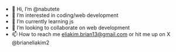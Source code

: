 - 👋 Hi, I’m @nabutete
- 👀 I’m interested in coding/web development
- 🌱 I’m currently learning js
- 💞️ I’m looking to collaborate on web development
- 📫 How to reach me eliakim.brian13@gmail.com or hit me up on X @brianeliakim2

<!---
nabutete/nabutete is a ✨ special ✨ repository because its `README.md` (this file) appears on your GitHub profile.
You can click the Preview link to take a look at your changes.
--->
